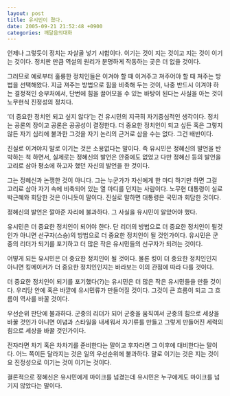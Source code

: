 ```yaml
---
layout: post
title: 유시민이 졌다.
date: 2005-09-21 21:52:48 +0900
categories: 깨달음의대화
---
```

언제나 그렇듯이 정치는 자살골 넣기 시합이다. 이기는 것이 지는 것이고 지는 것이 이기는 것이다. 정치판 만큼 역설의 원리가 분명하게 작동하는 곳은 더 없을 것이다.
  

  
그러므로 예로부터 훌륭한 정치인들은 이겨야 할 때 이겨주고 져주어야 할 때 져주는 방법을 선택해왔다. 지금 져주는 방법으로 힘을 비축해 두는 것이, 나중 반드시 이겨야 하는 결정적인 승부처에서, 단번에 힘을 끌어모을 수 있는 바탕이 된다는 사실을 아는 것이 노무현식 진정성의 정치다.
  

  
‘더 중요한 정치인 되고 싶지 않다’는 건 유시민의 지극히 자기중심적인 생각이다. 정치는 공론의 장이고 공론은 공공성이 결정한다. 더 중요한 정치인이 되고 싶든 혹은 그렇지 않든 자기 심리에 불과한 그것을 자기 논리의 근거로 삼을 수는 없다. 그건 배반이다.
  

  
진실로 이겨야지 말로 이기는 것은 소용없다는 말이다. 즉 유시민은 정혜신의 발언을 반박하는 척 하면서, 실제로는 정혜신의 발언은 안중에도 없었고 다만 정혜신 등의 발언을 고리로 삼아 평소에 하고자 했던 자신의 발언을 한 것이다.
  

  
그는 정혜신과 논쟁한 것이 아니다. 그는 누군가가 자신에게 한 마디 하기만 하면 그걸 고리로 삼아 자기 속에 비축되어 있는 열 마디를 던지는 사람이다. 노무현 대통령이 실로 박근혜와 회담한 것은 아니듯이 말이다. 진실로 말하면 대통령은 국민과 회담한 것이다.
  

  
정혜신의 발언은 깔아준 자리에 불과하다. 그 사실을 유시민이 알았어야 했다.
  

  
유시민은 더 중요한 정치인이 되어야 한다. 단 리더의 방법으로 더 중요한 정치인이 될것인가 아니면 선구자(스승)의 방법으로 더 중요한 정치인이 될 것인가이다. 유시민은 군중의 리더가 되기를 포기하고 더 많은 작은 유시민들의 선구자가 되려는 것이다.
  

  
어떻게 되든 유시민은 더 중요한 정치인이 될 것이다. 물론 킹이 더 중요한 정치인인지 아니면 킹메이커가 더 중요한 정치인인지는 바라보는 이의 관점에 따라 다를 것이다.
  

  
더 중요한 정치인이 되기를 포기했다(?)는 유시민은 더 많은 작은 유시민들을 만들 것이다. 우리당 안에 혹은 바깥에 유시민류가 만들어질 것이다. 그것이 큰 흐름이 되고 그 흐름이 역사를 바꿀 것이다.
  

  
우선순위 판단에 불과하다. 군중의 리더가 되어 군중을 움직여서 군중의 힘으로 세상을 바꿀 것인가 아니면 이념과 스타일을 내세워서 자기류를 만들고 그렇게 만들어진 세력의 힘으로 세상을 바꿀 것인가이다.
  

  
전자라면 차기 혹은 차차기를 준비한다는 말이고 후자라면 그 이후에 대비한다는 말이다. 어느 쪽이든 달라지는 것은 일의 우선순위에 불과하다. 말로 이기는 것은 지는 것이요 진정성으로 이기는 것이 이기는 것이다.
  

  
결론적으로 정혜신은 유시민에게 마이크를 넘겼는데 유시민은 누구에게도 마이크를 넘기지 않았다는 말이다.
